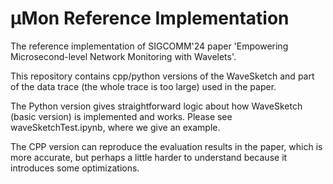 
# μMon Reference Implementation

The reference implementation of SIGCOMM'24 paper 'Empowering Microsecond-level Network Monitoring with Wavelets'.

This repository contains cpp/python versions of the WaveSketch and part of the data trace (the whole trace is too large) used in the paper. 

The Python version gives straightforward logic about how WaveSketch (basic version) is implemented and works. Please see waveSketchTest.ipynb, where we give an example.

The CPP version can reproduce the evaluation results in the paper, which is more accurate, but perhaps a little harder to understand because it introduces some optimizations.